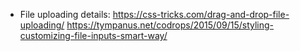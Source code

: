* File uploading details:
  https://css-tricks.com/drag-and-drop-file-uploading/
  https://tympanus.net/codrops/2015/09/15/styling-customizing-file-inputs-smart-way/
